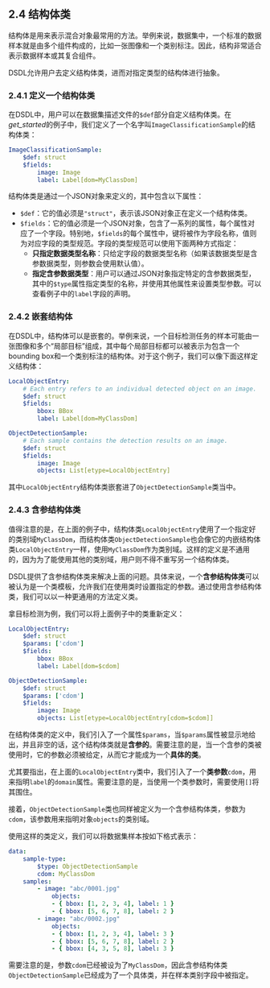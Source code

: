 ## 2.4 结构体类

结构体是用来表示混合对象最常用的方法。举例来说，数据集中，一个标准的数据样本就是由多个组件构成的，比如一张图像和一个类别标注。因此，结构非常适合表示数据样本或其复合组件。 

DSDL允许用户去定义结构体类，进而对指定类型的结构体进行抽象。

### 2.4.1 定义一个结构体类

在DSDL中，用户可以在数据集描述文件的`$def`部分自定义结构体类。在*get_started*的例子中，我们定义了一个名字叫`ImageClassificationSample`的结构体类：

```yaml
ImageClassificationSample:
    $def: struct
    $fields:
        image: Image
        label: Label[dom=MyClassDom]
```

结构体类是通过一个JSON对象来定义的，其中包含以下属性：

+ `$def`：它的值必须是`"struct"`，表示该JSON对象正在定义一个结构体类。
+ `$fields`：它的值必须是一个JSON对象，包含了一系列的属性，每个属性对应了一个字段。特别地，`$fields`的每个属性中，键将被作为字段名称，值则为对应字段的类型规范。字段的类型规范可以使用下面两种方式指定：
  + **只指定数据类型名称**：只给定字段的数据类型名称（如果该数据类型是含参数据类型，则参数会使用默认值）。
  + **指定含参数据类型**：用户可以通过JSON对象指定特定的含参数据类型，其中的`$type`属性指定类型的名称，并使用其他属性来设置类型参数。可以查看例子中的`label`字段的声明。

### 2.4.2 嵌套结构体

在DSDL中，结构体可以是嵌套的。举例来说，一个目标检测任务的样本可能由一张图像和多个“局部目标”组成，其中每个局部目标都可以被表示为包含一个bounding box和一个类别标注的结构体。对于这个例子，我们可以像下面这样定义结构体：

```yaml
LocalObjectEntry:
    # Each entry refers to an individual detected object on an image.
    $def: struct
    $fields:
        bbox: BBox
        label: Label[dom=MyClassDom]

ObjectDetectionSample:
    # Each sample contains the detection results on an image.
    $def: struct
    $fields:
        image: Image
        objects: List[etype=LocalObjectEntry]
```

其中`LocalObjectEntry`结构体类嵌套进了`ObjectDetectionSample`类当中。

### 2.4.3 含参结构体类

值得注意的是，在上面的例子中，结构体类`LocalObjectEntry`使用了一个指定好的类别域`MyClassDom`，而结构体类`ObjectDetectionSample`也会像它的内嵌结构体类`LocalObjectEntry`一样，使用`MyClassDom`作为类别域。这样的定义是不通用的，因为为了能使用其他的类别域，用户则不得不重写另一个结构体类。

DSDL提供了含参结构体类来解决上面的问题。具体来说，一个**含参结构体类**可以被认为是一个类模板，允许我们在使用类时设置指定的参数。通过使用含参结构体类，我们可以以一种更通用的方法定义类。

拿目标检测为例，我们可以将上面例子中的类重新定义：

```yaml
LocalObjectEntry:
    $def: struct
    $params: ['cdom']
    $fields:
        bbox: BBox
        label: Label[dom=$cdom]

ObjectDetectionSample:
    $def: struct
    $params: ['cdom']
    $fields:
        image: Image
        objects: List[etype=LocalObjectEntry[cdom=$cdom]]
```

在结构体类的定义中，我们引入了一个属性`$params`，当`$params`属性被显示地给出，并且非空的话，这个结构体类就是**含参的**。需要注意的是，当一个含参的类被使用时，它的参数必须被给定，从而它才能成为一个**具体的类**。

尤其要指出，在上面的`LocalObjectEntry`类中，我们引入了一个**类参数**`cdom`，用来指明`label`的`domain`属性。需要注意的是，当使用一个类参数时，需要使用`[]`将其围住。

接着，`ObjectDetectionSample`类也同样被定义为一个含参结构体类，参数为`cdom`，该参数用来指明对象`objects`的类别域。

使用这样的类定义，我们可以将数据集样本按如下格式表示：

```yaml
data:
    sample-type: 
        $type: ObjectDetectionSample
        cdom: MyClassDom
    samples:
        - image: "abc/0001.jpg"
            objects:
            - { bbox: [1, 2, 3, 4], label: 1 }
            - { bbox: [5, 6, 7, 8], label: 2 }
        - image: "abc/0002.jpg"
            objects:
            - { bbox: [1, 2, 3, 4], label: 3 }
            - { bbox: [5, 6, 7, 8], label: 2 }
            - { bbox: [4, 3, 5, 8], label: 3 }
```

需要注意的是，参数`cdom`已经被设为了`MyClassDom`，因此含参结构体类`ObjectDetectionSample`已经成为了一个具体类，并在样本类别字段中被指定。
